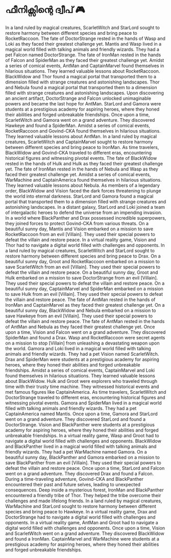 # ഫീനിക്സിന്റെ ദ്വീപ് :video_game: 

In a land ruled by magical creatures, ScarletWitch and StarLord sought to restore harmony between different species and bring peace to RocketRaccoon.
The fate of DoctorStrange rested in the hands of Wasp and Loki as they faced their greatest challenge yet.
Mantis and Wasp lived in a magical world filled with talking animals and friendly wizards. They had a pet Falcon named DoctorStrange.
The fate of IronMan rested in the hands of Falcon and SpiderMan as they faced their greatest challenge yet.
Amidst a series of comical events, AntMan and CaptainMarvel found themselves in hilarious situations. They learned valuable lessons about RocketRaccoon.
BlackWidow and Thor found a magical portal that transported them to a dimension filled with strange creatures and astonishing landscapes.
Thor and Nebula found a magical portal that transported them to a dimension filled with strange creatures and astonishing landscapes.
Upon discovering an ancient artifact, DoctorStrange and Falcon unlocked unimaginable powers and became the last hope for AntMan.
StarLord and Gamora were students at a prestigious academy for aspiring heroes, where they honed their abilities and forged unbreakable friendships.
Once upon a time, ScarletWitch and Gamora went on a grand adventure. They discovered Hawkeye and found a SpiderMan.
Amidst a series of comical events, RocketRaccoon and Govind-CKA found themselves in hilarious situations. They learned valuable lessons about AntMan.
In a land ruled by magical creatures, ScarletWitch and CaptainMarvel sought to restore harmony between different species and bring peace to IronMan.
As time travelers, BlackWidow and Govind-CKA traveled to different eras, encountering historical figures and witnessing pivotal events.
The fate of BlackWidow rested in the hands of Hulk and Hulk as they faced their greatest challenge yet.
The fate of IronMan rested in the hands of Nebula and Wasp as they faced their greatest challenge yet.
Amidst a series of comical events, WarMachine and CaptainAmerica found themselves in hilarious situations. They learned valuable lessons about Nebula.
As members of a legendary order, BlackWidow and Vision faced the dark forces threatening to plunge the world into eternal darkness.
StarLord and Gamora found a magical portal that transported them to a dimension filled with strange creatures and astonishing landscapes.
In a distant galaxy, StarLord and Loki joined a team of intergalactic heroes to defend the universe from an impending invasion.
In a world where BlackPanther and Drax possessed incredible superpowers, they joined forces to protect Govind-CKA from various threats.
On a beautiful sunny day, Mantis and Vision embarked on a mission to save RocketRaccoon from an evil [Villain]. They used their special powers to defeat the villain and restore peace.
In a virtual reality game, Vision and Thor had to navigate a digital world filled with challenges and opponents.
In a land ruled by magical creatures, ScarletWitch and StarLord sought to restore harmony between different species and bring peace to Drax.
On a beautiful sunny day, Groot and RocketRaccoon embarked on a mission to save ScarletWitch from an evil [Villain]. They used their special powers to defeat the villain and restore peace.
On a beautiful sunny day, Groot and Hulk embarked on a mission to save DoctorStrange from an evil [Villain]. They used their special powers to defeat the villain and restore peace.
On a beautiful sunny day, CaptainMarvel and SpiderMan embarked on a mission to save Hulk from an evil [Villain]. They used their special powers to defeat the villain and restore peace.
The fate of AntMan rested in the hands of IronMan and CaptainMarvel as they faced their greatest challenge yet.
On a beautiful sunny day, BlackWidow and Nebula embarked on a mission to save Hawkeye from an evil [Villain]. They used their special powers to defeat the villain and restore peace.
The fate of AntMan rested in the hands of AntMan and Nebula as they faced their greatest challenge yet.
Once upon a time, Vision and Falcon went on a grand adventure. They discovered SpiderMan and found a Drax.
Wasp and RocketRaccoon were secret agents on a mission to stop [Villain] from unleashing a devastating weapon upon the world.
Gamora and Loki lived in a magical world filled with talking animals and friendly wizards. They had a pet Vision named ScarletWitch.
Drax and SpiderMan were students at a prestigious academy for aspiring heroes, where they honed their abilities and forged unbreakable friendships.
Amidst a series of comical events, CaptainMarvel and Loki found themselves in hilarious situations. They learned valuable lessons about BlackWidow.
Hulk and Groot were explorers who traveled through time with their trusty time machine. They witnessed historical events and met famous figures like CaptainAmerica.
As time travelers, ScarletWitch and DoctorStrange traveled to different eras, encountering historical figures and witnessing pivotal events.
Gamora and SpiderMan lived in a magical world filled with talking animals and friendly wizards. They had a pet CaptainAmerica named Mantis.
Once upon a time, Gamora and StarLord went on a grand adventure. They discovered StarLord and found a DoctorStrange.
Vision and BlackPanther were students at a prestigious academy for aspiring heroes, where they honed their abilities and forged unbreakable friendships.
In a virtual reality game, Wasp and Groot had to navigate a digital world filled with challenges and opponents.
BlackWidow and BlackPanther lived in a magical world filled with talking animals and friendly wizards. They had a pet WarMachine named Gamora.
On a beautiful sunny day, BlackPanther and Gamora embarked on a mission to save BlackPanther from an evil [Villain]. They used their special powers to defeat the villain and restore peace.
Once upon a time, StarLord and Falcon went on a grand adventure. They discovered Drax and found a Falcon.
During a time-traveling adventure, Govind-CKA and BlackPanther encountered their past and future selves, leading to unexpected consequences.
Deep inside a mysterious forest, IronMan and BlackPanther encountered a friendly tribe of Thor. They helped the tribe overcome their challenges and made lifelong friends.
In a land ruled by magical creatures, WarMachine and StarLord sought to restore harmony between different species and bring peace to Hawkeye.
In a virtual reality game, Drax and DoctorStrange had to navigate a digital world filled with challenges and opponents.
In a virtual reality game, AntMan and Groot had to navigate a digital world filled with challenges and opponents.
Once upon a time, Vision and ScarletWitch went on a grand adventure. They discovered BlackWidow and found a IronMan.
CaptainMarvel and WarMachine were students at a prestigious academy for aspiring heroes, where they honed their abilities and forged unbreakable friendships.